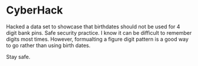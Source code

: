 # CyberHack


Hacked a data set to showcase that birthdates should not be used for 4 digit bank pins. Safe security practice. I know it can be difficult 
to remember digits most times. However, formualting a figure digit pattern is a good way to go rather than using birth dates.

Stay safe.
